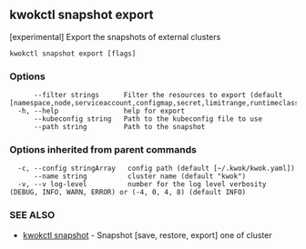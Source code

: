## kwokctl snapshot export

[experimental] Export the snapshots of external clusters

```
kwokctl snapshot export [flags]
```

### Options

```
      --filter strings      Filter the resources to export (default [namespace,node,serviceaccount,configmap,secret,limitrange,runtimeclass.node.k8s.io,priorityclass.scheduling.k8s.io,daemonset.apps,deployment.apps,replicaset.apps,statefulset.apps,cronjob.batch,job.batch,persistentvolumeclaim,persistentvolume,pod,service,endpoints])
  -h, --help                help for export
      --kubeconfig string   Path to the kubeconfig file to use
      --path string         Path to the snapshot
```

### Options inherited from parent commands

```
  -c, --config stringArray   config path (default [~/.kwok/kwok.yaml])
      --name string          cluster name (default "kwok")
  -v, --v log-level          number for the log level verbosity (DEBUG, INFO, WARN, ERROR) or (-4, 0, 4, 8) (default INFO)
```

### SEE ALSO

* [kwokctl snapshot](kwokctl_snapshot.md)	 - Snapshot [save, restore, export] one of cluster

